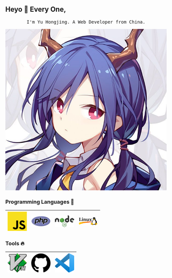
## Heyo :wave: Every One, 

<p align="center">
  <samp>
    I'm Yu Hongjing. A Web Developer from China.
  </samp>
</p>

<div style="text-align: center">
<img src="https://raw.githubusercontent.com/yuhongjing/yuhongjing/master/img/logo.jpg">
</div>

### Programming Languages  :rocket:
|  <img src="https://raw.githubusercontent.com/yuhongjing/yuhongjing/master/img/js.png" width=60> |  <img src="https://raw.githubusercontent.com/yuhongjing/yuhongjing/master/img/php.svg" width=60> |  <img src="https://raw.githubusercontent.com/yuhongjing/yuhongjing/master/img/node.svg" width=60> |  <img src="https://raw.githubusercontent.com/yuhongjing/yuhongjing/master/img/linux.png" width=60> |
|:---:|:---:|:---:|:---:|

### Tools :fire:
| <img src="https://raw.githubusercontent.com/yuhongjing/yuhongjing/master/img/vim.png" width=60> | <img src="https://raw.githubusercontent.com/yuhongjing/yuhongjing/master/img/github.svg" width=60> | <img src="https://raw.githubusercontent.com/yuhongjing/yuhongjing/master/img/vscode.png" width=60> |
|:---:|:---:|:---:|